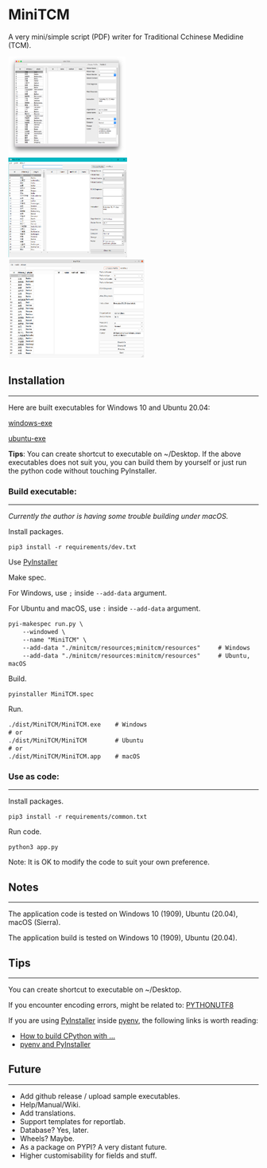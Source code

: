 # MiniTCM
A very mini/simple script (PDF) writer for Traditional Cchinese Medidine (TCM). 

<img src="images/MiniTCM-macOS-Screenshot.png" height="200"><br>
<img src="images/MiniTCM-Windows-Screenshot.png" height="200"><br>
<img src="images/MiniTCM-Ubuntu-Screenshot.png" height="200"><br>


## Installation
---
Here are built executables for Windows 10 and Ubuntu 20.04:

[windows-exe]()

[ubuntu-exe]()

**Tips**: You can create shortcut to executable on ~/Desktop.
If the above executables does not suit you, you can build them by yourself or just run the python code without touching PyInstaller.

### Build executable:
---
*Currently the author is having some trouble building under macOS.*

Install packages.
```
pip3 install -r requirements/dev.txt
```
Use [PyInstaller](https://www.pyinstaller.org/) 

Make spec. 

For Windows, use `;` inside `--add-data` argument. 

For Ubuntu and macOS, use `:` inside `--add-data` argument. 
```
pyi-makespec run.py \
	--windowed \
	--name "MiniTCM" \
	--add-data "./minitcm/resources;minitcm/resources"     # Windows
	--add-data "./minitcm/resources:minitcm/resources"     # Ubuntu, macOS
```
Build.
```
pyinstaller MiniTCM.spec
```
Run.
```
./dist/MiniTCM/MiniTCM.exe    # Windows
# or 
./dist/MiniTCM/MiniTCM        # Ubuntu
# or 
./dist/MiniTCM/MiniTCM.app    # macOS
```

### Use as code:
---
Install packages.
```
pip3 install -r requirements/common.txt
```
Run code.
```
python3 app.py
```
Note: It is OK to modify the code to suit your own preference.

## Notes
---
The application code is tested on Windows 10 (1909), Ubuntu (20.04), macOS (Sierra).

The application build is tested on Windows 10 (1909), Ubuntu (20.04).

 ## Tips
 ---

You can create shortcut to executable on ~/Desktop.

If you encounter encoding errors, might be related to: [PYTHONUTF8](https://docs.python.org/3/using/cmdline.html#envvar-PYTHONUTF8)

If you are using [PyInstaller](https://www.pyinstaller.org/) inside [pyenv](https://github.com/pyenv/pyenv), the following links is worth reading:
* [How to build CPython with ...](https://github.com/pyenv/pyenv/wiki#how-to-build-cpython-with---enable-shared)
* [pyenv and PyInstaller](https://pyinstaller.readthedocs.io/en/stable/development/venv.html)


## Future
---
* Add github release / upload sample executables.
* Help/Manual/Wiki.
* Add translations.
* Support templates for reportlab.
* Database? Yes, later.
* Wheels? Maybe.
* As a package on PYPI? A very distant future.
* Higher customisability for fields and stuff.
